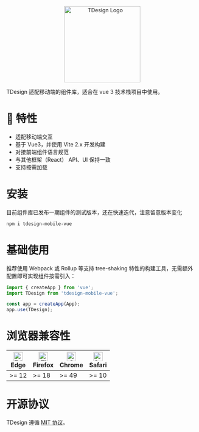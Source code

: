 <p align="center">
  <a href="https://tdesign.tencent.com/" target="_blank">
    <img alt="TDesign Logo" width="200" src="https://tdesign.gtimg.com/site/TDesign.png">
  </a>
</p>

TDesign 适配移动端的组件库，适合在 vue 3 技术栈项目中使用。

# 🎉 特性

- 适配移动端交互
- 基于 Vue3，并使用 Vite 2.x 开发构建
- 对接前端组件语言规范
- 与其他框架（React） API、UI 保持一致
- 支持按需加载

# 安装

目前组件库已发布一期组件的测试版本，还在快速迭代，注意留意版本变化

```bash
npm i tdesign-mobile-vue
```

# 基础使用

推荐使用 Webpack 或 Rollup 等支持 tree-shaking 特性的构建工具，无需额外配置即可实现组件按需引入：

```js
import { createApp } from 'vue';
import TDesign from 'tdesign-mobile-vue';

const app = createApp(App);
app.use(TDesign);
```

# 浏览器兼容性

| [<img src="https://raw.githubusercontent.com/alrra/browser-logos/master/src/edge/edge_48x48.png" alt="Edge" width="24px" height="24px" />](http://godban.github.io/browsers-support-badges/)<br/>Edge | [<img src="https://raw.githubusercontent.com/alrra/browser-logos/master/src/firefox/firefox_48x48.png" alt="Firefox" width="24px" height="24px" />](http://godban.github.io/browsers-support-badges/)<br/>Firefox | [<img src="https://raw.githubusercontent.com/alrra/browser-logos/master/src/chrome/chrome_48x48.png" alt="Chrome" width="24px" height="24px" />](http://godban.github.io/browsers-support-badges/)<br/>Chrome | [<img src="https://raw.githubusercontent.com/alrra/browser-logos/master/src/safari/safari_48x48.png" alt="Safari" width="24px" height="24px" />](http://godban.github.io/browsers-support-badges/)<br/>Safari |
| ----------------------------------------------------------------------------------------------------------------------------------------------------------------------------------------------------- | ----------------------------------------------------------------------------------------------------------------------------------------------------------------------------------------------------------------- | ------------------------------------------------------------------------------------------------------------------------------------------------------------------------------------------------------------- | ------------------------------------------------------------------------------------------------------------------------------------------------------------------------------------------------------------- |
| >= 12                                                                                                                                                                                                  | >= 18                                                                                                                                                                                                   | >= 49                                                                                                                                                                                               | >= 10                                                                                                                                                                                               |
# 开源协议

TDesign 遵循 [MIT 协议](https://github.com/Tencent/tdesign-vue/blob/main/LICENSE)。